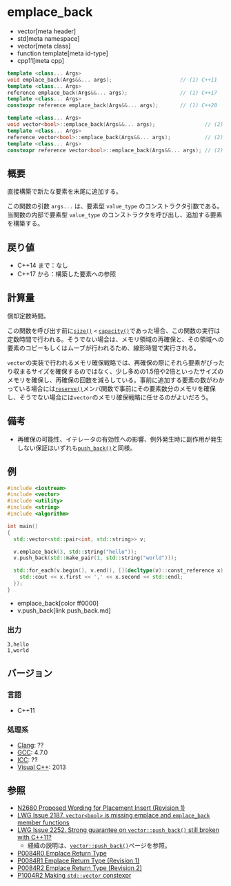 # emplace_back
* vector[meta header]
* std[meta namespace]
* vector[meta class]
* function template[meta id-type]
* cpp11[meta cpp]

```cpp
template <class... Args>
void emplace_back(Args&&... args);                      // (1) C++11
template <class... Args>
reference emplace_back(Args&&... args);                 // (1) C++17
template <class... Args>
constexpr reference emplace_back(Args&&... args);       // (1) C++20

template <class... Args>
void vector<bool>::emplace_back(Args&&... args);                // (2) C++11
template <class... Args>
reference vector<bool>::emplace_back(Args&&... args);           // (2) C++17
template <class... Args>
constexpr reference vector<bool>::emplace_back(Args&&... args); // (2) C++20
```

## 概要
直接構築で新たな要素を末尾に追加する。

この関数の引数 `args...` は、要素型 `value_type` のコンストラクタ引数である。当関数の内部で要素型 `value_type` のコンストラクタを呼び出し、追加する要素を構築する。


## 戻り値
- C++14 まで：なし
- C++17 から：構築した要素への参照


## 計算量
償却定数時間。

この関数を呼び出す前に[`size()`](size.md) `<` [`capacity()`](capacity.md)であった場合、この関数の実行は定数時間で行われる。そうでない場合は、メモリ領域の再確保と、その領域への要素のコピーもしくはムーブが行われるため、線形時間で実行される。

`vector`の実装で行われるメモリ確保戦略では、再確保の際にそれら要素がぴったり収まるサイズを確保するのではなく、少し多めの1.5倍や2倍といったサイズのメモリを確保し、再確保の回数を減らしている。事前に追加する要素の数がわかっている場合には[`reserve()`](reserve.md)メンバ関数で事前にその要素数分のメモリを確保し、そうでない場合には`vector`のメモリ確保戦略に任せるのがよいだろう。


## 備考
- 再確保の可能性、イテレータの有効性への影響、例外発生時に副作用が発生しない保証はいずれも[`push_back()`](push_back.md)と同様。


## 例
```cpp example
#include <iostream>
#include <vector>
#include <utility>
#include <string>
#include <algorithm>

int main()
{
  std::vector<std::pair<int, std::string>> v;

  v.emplace_back(3, std::string("hello"));
  v.push_back(std::make_pair(1, std::string("world")));

  std::for_each(v.begin(), v.end(), [](decltype(v)::const_reference x) {
    std::cout << x.first << ',' << x.second << std::endl;
  });
}
```
* emplace_back[color ff0000]
* v.push_back[link push_back.md]

### 出力
```
3,hello
1,world
```

## バージョン
### 言語
- C++11

### 処理系
- [Clang](/implementation.md#clang): ??
- [GCC](/implementation.md#gcc): 4.7.0
- [ICC](/implementation.md#icc): ??
- [Visual C++](/implementation.md#visual_cpp): 2013


## 参照
- [N2680 Proposed Wording for Placement Insert (Revision 1)](http://www.open-std.org/jtc1/sc22/wg21/docs/papers/2008/n2680.pdf)
- [LWG Issue 2187. `vector<bool>` is missing emplace and `emplace_back` member functions](http://www.open-std.org/jtc1/sc22/wg21/docs/lwg-defects.html#2187)
- [LWG Issue 2252. Strong guarantee on `vector::push_back()` still broken with C++11?](http://www.open-std.org/jtc1/sc22/wg21/docs/lwg-defects.html#2252)
    - 経緯の説明は、[`vector::push_back()`](/reference/vector/vector/push_back.md)ページを参照。
- [P0084R0 Emplace Return Type](http://www.open-std.org/jtc1/sc22/wg21/docs/papers/2015/p0084r0.pdf)
- [P0084R1 Emplace Return Type (Revision 1)](http://www.open-std.org/jtc1/sc22/wg21/docs/papers/2016/p0084r1.pdf)
- [P0084R2 Emplace Return Type (Revision 2)](http://www.open-std.org/jtc1/sc22/wg21/docs/papers/2016/p0084r2.pdf)
- [P1004R2 Making `std::vector` constexpr](https://www.open-std.org/jtc1/sc22/wg21/docs/papers/2019/p1004r2.pdf)
